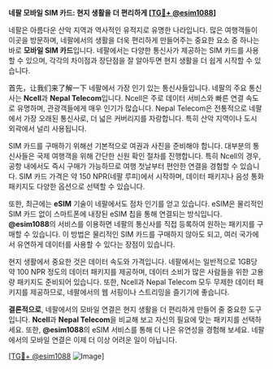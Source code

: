 **네팔 모바일 SIM 카드: 현지 생활을 더 편리하게 [[TG💪+ @esim1088](https://t.me/s/esim1088)]**

네팔은 아름다운 산악 지역과 역사적인 유적지로 유명한 나라입니다. 많은 여행객들이 이곳을 방문하며, 네팔에서의 생활을 더욱 편리하게 만들어주는 중요한 요소 중 하나는 바로 **모바일 SIM 카드**입니다. 네팔에서는 다양한 통신사가 제공하는 SIM 카드를 사용할 수 있으며, 각각의 차이점과 장단점을 잘 알아두면 현지 생활을 더 쉽게 시작할 수 있습니다.

首先，让我们来了解一下 네팔에서 가장 인기 있는 통신사들입니다. 네팔의 주요 통신사는 **Ncell**과 **Nepal Telecom**입니다. Ncell은 주로 데이터 서비스와 빠른 연결 속도로 유명하며, 관광객들에게 매우 인기가 많습니다. Nepal Telecom은 전통적으로 네팔에서 가장 오래된 통신사로, 더 넓은 커버리지를 자랑합니다. 특히 산악 지역이나 도시 외곽에서 널리 사용됩니다.

SIM 카드를 구매하기 위해선 기본적으로 여권과 사진을 준비해야 합니다. 대부분의 통신사들은 국제 여행객을 위해 간단한 신원 확인 절차를 진행합니다. 특히 Ncell의 경우, 공항 내에서도 즉시 구매가 가능하므로 여행 첫날부터 편안한 연결을 경험할 수 있습니다. SIM 카드 가격은 약 150 NPR(네팔 루피)에서 시작하며, 데이터 패키지나 음성 통화 패키지도 다양한 옵션으로 선택할 수 있습니다.

또한, 최근에는 **eSIM** 기술이 네팔에서도 점차 인기를 얻고 있습니다. eSIM은 물리적인 SIM 카드 없이 스마트폰에 내장된 eSIM 칩을 통해 연결되는 방식입니다. **@esim1088**의 서비스를 이용하면 네팔의 통신사를 직접 등록하여 원하는 패키지를 구매할 수 있습니다. 이 방법은 물리적인 SIM 카드를 구매하지 않아도 되고, 여러 국가에서 유연하게 데이터를 사용할 수 있다는 장점이 있습니다.

현지 생활에서 중요한 것은 데이터 속도와 가격입니다. 네팔에서는 일반적으로 1GB당 약 100 NPR 정도의 데이터 패키지를 제공하며, 데이터 소비가 많은 사람들을 위한 고용량 패키지도 준비되어 있습니다. 또한, Ncell과 Nepal Telecom 모두 무제한 데이터 패키지를 제공하므로, 네팔에서의 웹 서핑이나 스트리밍을 즐기기에 좋습니다.

**결론적으로**, 네팔에서의 모바일 연결은 현지 생활을 더 편리하게 만들어 줄 중요한 도구입니다. **Ncell**과 **Nepal Telecom**을 비교해 보고 자신의 필요에 맞는 패키지를 선택하세요. 또한, **@esim1088**의 eSIM 서비스를 통해 더 나은 유연성을 경험해 보세요. 네팔에서의 모바일 연결은 이제 더 이상 어려운 일이 아닙니다.

[[TG💪+ @esim1088](https://t.me/s/esim1088) ![Image](https://i.postimg.cc/Y0z9fWf4/image.png)]